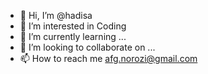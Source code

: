 - 👋 Hi, I’m @hadisa
- 👀 I’m interested in Coding
- 🌱 I’m currently learning ...
- 💞️ I’m looking to collaborate on ...
- 📫 How to reach me afg.norozi@gmail.com

<!---
hadisa/hadisa is a ✨ special ✨ repository because its `README.md` (this file) appears on your GitHub profile.
You can click the Preview link to take a look at your changes.
--->
